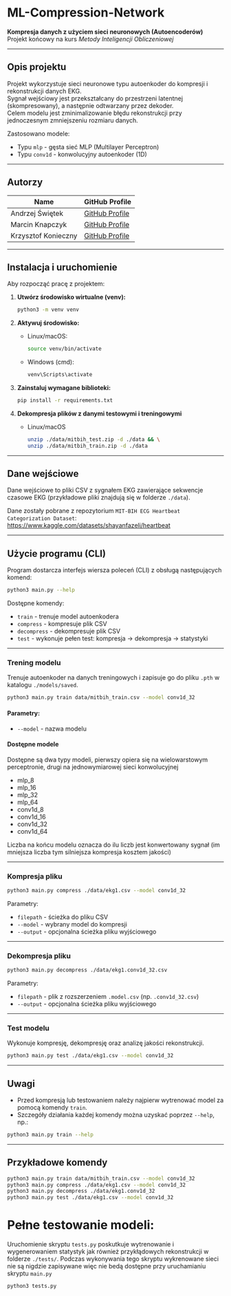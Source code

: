 # ML-Compression-Network

**Kompresja danych z użyciem sieci neuronowych (Autoencoderów)**  
Projekt końcowy na kurs *Metody Inteligencji Obliczeniowej*

---

## Opis projektu

Projekt wykorzystuje sieci neuronowe typu autoenkoder do kompresji i rekonstrukcji danych EKG.  
Sygnał wejściowy jest przekształcany do przestrzeni latentnej (skompresowany), a następnie odtwarzany przez dekoder.  
Celem modelu jest zminimalizowanie błędu rekonstrukcji przy jednoczesnym zmniejszeniu rozmiaru danych.

Zastosowano modele:
- Typu `mlp` - gęsta sieć MLP (Multilayer Perceptron)
- Typu `conv1d` - konwolucyjny autoenkoder (1D)

---

## Autorzy


| Name                | GitHub Profile                               |
|---------------------|----------------------------------------------|
| Andrzej Świętek     | [GitHub Profile](https://github.com/Andrzej-Swietek)|
| Marcin Knapczyk     | [GitHub Profile](https://github.com/Nautirius)|
| Krzysztof Konieczny | [GitHub Profile](https://github.com/KrzysztofProgramming)|

---

## Instalacja i uruchomienie

Aby rozpocząć pracę z projektem:

1. **Utwórz środowisko wirtualne (venv):**

   ```bash
   python3 -m venv venv
   ```

2. **Aktywuj środowisko:**

   - Linux/macOS:
     ```bash
     source venv/bin/activate
     ```
   - Windows (cmd):
     ```cmd
     venv\Scripts\activate
     ```

3. **Zainstaluj wymagane biblioteki:**

   ```bash
   pip install -r requirements.txt
   ```
4. **Dekompresja plików z danymi testowymi i treningowymi**
   - Linux/macOS
       ```bash
       unzip ./data/mitbih_test.zip -d ./data && \
       unzip ./data/mitbih_train.zip -d ./data
       ```
---

## Dane wejściowe

Dane wejściowe to pliki CSV z sygnałem EKG zawierające sekwencje czasowe EKG (przykładowe pliki znajdują się w folderze `./data`).

Dane zostały pobrane z repozytorium `MIT-BIH ECG Heartbeat Categorization Dataset`: https://www.kaggle.com/datasets/shayanfazeli/heartbeat

---

## Użycie programu (CLI)

Program dostarcza interfejs wiersza poleceń (CLI) z obsługą następujących komend:

```bash
python3 main.py --help
```

Dostępne komendy:
- `train` - trenuje model autoenkodera
- `compress` - kompresuje plik CSV
- `decompress` - dekompresuje plik CSV
- `test` - wykonuje pełen test: kompresja -> dekompresja -> statystyki

---

### Trening modelu

Trenuje autoenkoder na danych treningowych i zapisuje go do pliku `.pth` w katalogu `./models/saved`.

```bash
python3 main.py train data/mitbih_train.csv --model conv1d_32
```
#### Parametry:
- `--model` - nazwa modelu
#### Dostępne modele
Dostępne są dwa typy modeli, pierwszy opiera się na wielowarstowym perceptronie,
drugi na jednowymiarowej sieci konwolucyjnej
- mlp_8
- mlp_16
- mlp_32
- mlp_64
- conv1d_8
- conv1d_16
- conv1d_32
- conv1d_64

Liczba na końcu modelu oznacza do ilu liczb jest konwertowany sygnał
(im mniejsza liczba tym silniejsza kompresja kosztem jakości)


---

### Kompresja pliku

```bash
python3 main.py compress ./data/ekg1.csv --model conv1d_32
```

Parametry:
- `filepath` - ścieżka do pliku CSV
- `--model` - wybrany model do kompresji
- `--output` - opcjonalna ścieżka pliku wyjściowego

---

### Dekompresja pliku

```bash
python3 main.py decompress ./data/ekg1.conv1d_32.csv
```

Parametry:
- `filepath` - plik z rozszerzeniem `.model.csv` (np. `.conv1d_32.csv`)
- `--output` - opcjonalna ścieżka pliku wyjściowego

---

### Test modelu

Wykonuje kompresję, dekompresję oraz analizę jakości rekonstrukcji.

```bash
python3 main.py test ./data/ekg1.csv --model conv1d_32
```

---

## Uwagi

- Przed kompresją lub testowaniem należy najpierw wytrenować model za pomocą komendy `train`.
- Szczegóły działania każdej komendy można uzyskać poprzez `--help`, np.:

```bash
python3 main.py train --help
```

---

## Przykładowe komendy

```bash
python3 main.py train data/mitbih_train.csv --model conv1d_32
python3 main.py compress ./data/ekg1.csv --model conv1d_32
python3 main.py decompress ./data/ekg1.conv1d_32
python3 main.py test ./data/ekg1.csv --model conv1d_32
```

# Pełne testowanie modeli:
Uruchomienie skryptu `tests.py` poskutkuje wytrenowanie i wygenerowaniem statystyk jak również przykłądowych
rekonstrukcji w folderze `./tests/`. Podczas wykonywania tego skryptu wykrenowane sieci nie są
nigdzie zapisywane więc nie bedą dostępne przy uruchamianiu skryptu `main.py`
```bash
python3 tests.py
```
